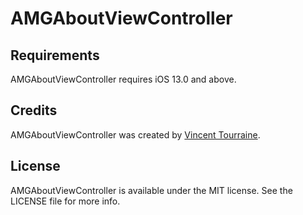 # AMGAboutViewController

## Requirements

AMGAboutViewController requires iOS 13.0 and above.


## Credits

AMGAboutViewController was created by [Vincent Tourraine](https://www.vtourraine.net).


## License

AMGAboutViewController is available under the MIT license. See the LICENSE file for more info.
